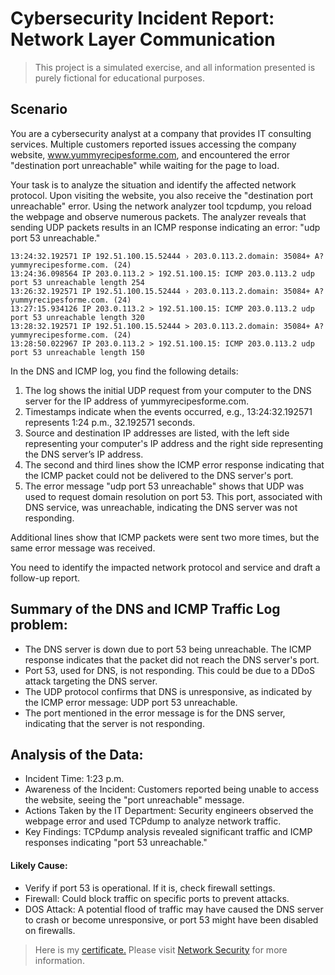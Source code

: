 # Cybersecurity Incident Report: Network Layer Communication

> This project is a simulated exercise, and all information presented is purely fictional for educational purposes.

## Scenario

You are a cybersecurity analyst at a company that provides IT consulting services. Multiple customers reported issues accessing the company website, www.yummyrecipesforme.com, and encountered the error "destination port unreachable" while waiting for the page to load.

Your task is to analyze the situation and identify the affected network protocol. Upon visiting the website, you also receive the "destination port unreachable" error. Using the network analyzer tool tcpdump, you reload the webpage and observe numerous packets. The analyzer reveals that sending UDP packets results in an ICMP response indicating an error: "udp port 53 unreachable."

```
13:24:32.192571 IP 192.51.100.15.52444 › 203.0.113.2.domain: 35084+ A? yummyrecipesforme.com. (24)
13:24:36.098564 IP 203.0.113.2 > 192.51.100.15: ICMP 203.0.113.2 udp port 53 unreachable length 254
13:26:32.192571 IP 192.51.100.15.52444 › 203.0.113.2.domain: 35084+ A? yummyrecipesforme.com. (24)
13:27:15.934126 IP 203.0.113.2 > 192.51.100.15: ICMP 203.0.113.2 udp port 53 unreachable length 320
13:28:32.192571 IP 192.51.100.15.52444 > 203.0.113.2.domain: 35084+ A? yummyrecipesforme.com. (24)
13:28:50.022967 IP 203.0.113.2 > 192.51.100.15: ICMP 203.0.113.2 udp port 53 unreachable length 150
```


In the DNS and ICMP log, you find the following details:

1. The log shows the initial UDP request from your computer to the DNS server for the IP address of yummyrecipesforme.com.
2. Timestamps indicate when the events occurred, e.g., 13:24:32.192571 represents 1:24 p.m., 32.192571 seconds.
3. Source and destination IP addresses are listed, with the left side representing your computer's IP address and the right side representing the DNS server’s IP address.
4. The second and third lines show the ICMP error response indicating that the ICMP packet could not be delivered to the DNS server's port.
5. The error message "udp port 53 unreachable" shows that UDP was used to request domain resolution on port 53. This port, associated with DNS service, was unreachable, indicating the DNS server was not responding.

Additional lines show that ICMP packets were sent two more times, but the same error message was received.

You need to identify the impacted network protocol and service and draft a follow-up report.

## Summary of the DNS and ICMP Traffic Log problem:

* The DNS server is down due to port 53 being unreachable. The ICMP response indicates that the packet did not reach the DNS server's port.
* Port 53, used for DNS, is not responding. This could be due to a DDoS attack targeting the DNS server.
* The UDP protocol confirms that DNS is unresponsive, as indicated by the ICMP error message: UDP port 53 unreachable.
* The port mentioned in the error message is for the DNS server, indicating that the server is not responding.

## Analysis of the Data:

* Incident Time: 1:23 p.m.
* Awareness of the Incident: Customers reported being unable to access the website, seeing the "port unreachable" message.
* Actions Taken by the IT Department: Security engineers observed the webpage error and used TCPdump to analyze network traffic.
* Key Findings: TCPdump analysis revealed significant traffic and ICMP responses indicating "port 53 unreachable."

#### Likely Cause:
 - Verify if port 53 is operational. If it is, check firewall settings.
 - Firewall: Could block traffic on specific ports to prevent attacks.
 - DOS Attack: A potential flood of traffic may have caused the DNS server to crash or become unresponsive, or port 53 might have been disabled on firewalls.

> Here is my [certificate.](https://www.coursera.org/account/accomplishments/certificate/WEFLM2V5PYQU) Please visit [Network Security](https://www.coursera.org/learn/networks-and-network-security?specialization=google-cybersecurity) for more information.
